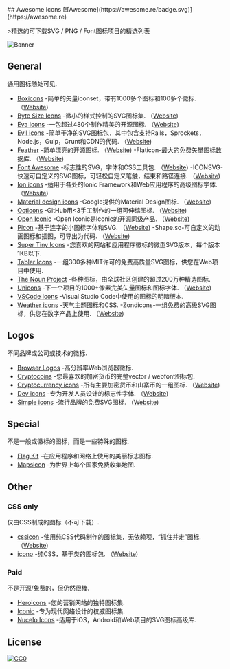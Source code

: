 <div class="github-widget" data-repo="notlmn/awesome-icons"></div>
<script async src="https://pagead2.googlesyndication.com/pagead/js/adsbygoogle.js"></script><ins class="adsbygoogle" style="display:block" data-ad-client="ca-pub-6890694312814945" data-ad-slot="5473692530" data-ad-format="auto"  data-full-width-responsive="true"></ins><script>(adsbygoogle = window.adsbygoogle || []).push({});</script>
## Awesome Icons [![Awesome](https://awesome.re/badge.svg)](https://awesome.re)

&gt;精选的可下载SVG / PNG / Font图标项目的精选列表

![Banner](https://raw.githubusercontent.com/notlmn/awesome-icons/master/./media/banner.png)




## General

通用图标随处可见.

- [Boxicons](https://github.com/atisawd/boxicons#readme)  -简单的矢量iconset，带有1000多个图标和100多个徽标.  （[Website](https://boxicons.com/))
- [Byte Size Icons](https://github.com/danklammer/bytesize-icons#readme)  -微小的样式控制的SVG图标集.  （[Website](https://danklammer.com/bytesize-icons))
- [Eva icons](https://github.com/akveo/eva-icons#readme)  -一包超过480个制作精美的开源图标.  （[Website](https://akveo.github.io/eva-icons))
- [Evil icons](https://github.com/evil-icons/evil-icons#readme)  -简单干净的SVG图标包，其中包含支持Rails，Sprockets，Node.js，Gulp，Grunt和CDN的代码.  （[Website](http://evil-icons.io))
- [Feather](https://github.com/feathericons/feather#readme)  -简单漂亮的开源图标.  （[Website](https://feathericons.com))
 -Flaticon-最大的免费矢量图标数据库.  （[Website](https://flaticon.com))
- [Font Awesome](https://github.com/FortAwesome/Font-Awesome#readme)  -标志性的SVG，字体和CSS工具包.  （[Website](https://fontawesome.com))
 -ICONSVG-快速可自定义的SVG图标，可轻松自定义笔触，结束和路径连接.  （[Website](https://iconsvg.xyz))
- [Ion icons](https://github.com/ionic-team/ionicons#readme)  -适用于各处的Ionic Framework和Web应用程序的高级图标字体.  （[Website](https://ionicons.com))
- [Material design icons](https://github.com/google/material-design-icons#readme)  -Google提供的Material Design图标.  （[Website](https://material.io/tools/icons))
- [Octicons](https://github.com/primer/octicons#readme)  -GitHub用&lt;3手工制作的一组可伸缩图标.  （[Website](https://octicons.github.com))
- [Open Iconic](https://github.com/iconic/open-iconic#readme)  -Open Iconic是Iconic的开源同级产品.  （[Website](https://useiconic.com/open))
- [Picon](https://github.com/yne/picon#readme)  -基于连字的小图标字体和SVG.  （[Website](https://yne.fr/picon))
 -Shape.so-可自定义的动画图标和插图，可导出为代码.  （[Website](https://shape.so))
- [Super Tiny Icons](https://github.com/edent/SuperTinyIcons#readme) -您喜欢的网站和应用程序徽标的微型SVG版本，每个版本1KB以下.
- [Tabler Icons](https://github.com/tabler/tabler-icons) -一组300多种MIT许可的免费高质量SVG图标，供您在Web项目中使用.
- [The Noun Project](https://thenounproject.com/) -各种图标，由全球社区创建的超过200万种精选图标.
- [Unicons](https://github.com/iconscout/unicons)  -下一个项目的1000+像素完美矢量图标和图标字体.  （[Website](https://iconscout.com/unicons))
- [VSCode Icons](https://github.com/microsoft/vscode-icons#readme) -Visual Studio Code中使用的图标的明暗版本.
- [Weather icons](https://github.com/erikflowers/weather-icons#readme) -天气主题图标和CSS.
 -Zondicons-一组免费的高级SVG图标，供您在数字产品上使用.  （[Website](http://www.zondicons.com))


## Logos

不同品牌或公司或技术的徽标.

- [Browser Logos](https://github.com/alrra/browser-logos#readme) -高分辨率Web浏览器徽标.
- [Cryptocoins](https://github.com/AllienWorks/cryptocoins#readme) -您最喜欢的加密货币的完整vector / webfont图标包.
- [Cryptocurrency icons](https://github.com/atomiclabs/cryptocurrency-icons#readme)  -所有主要加密货币和山寨币的一组图标.  （[Website](http://cryptoicons.co))
- [Dev icons](https://github.com/vorillaz/devicons#readme)  -专为开发人员设计的标志性字体.  （[Website](http://vorillaz.github.io/devicons))
- [Simple icons](https://github.com/simple-icons/simple-icons#readme)  -流行品牌的免费SVG图标.  （[Website](https://simpleicons.org))


## Special

不是一般或徽标的图标，而是一些特殊的图标.

- [Flag Kit](https://github.com/madebybowtie/FlagKit#readme) -在应用程序和网络上使用的美丽标志图标.
- [Mapsicon](https://github.com/djaiss/mapsicon#readme) -为世界上每个国家免费收集地图.


## Other

### CSS only

仅由CSS制成的图标（不可下载）.

- [cssicon](https://github.com/wentin/cssicon#readme)  -使用纯CSS代码制作的图标集，无依赖项，“抓住并走”图标.  （[Website](https://cssicon.space))
- [icono](https://github.com/saeedalipoor/icono#readme)  -纯CSS，基于类的图标包.  （[Website](https://saeedalipoor.github.io/icono))

### Paid

不是开源/免费的，但仍然很棒.

- [Heroicons](https://www.heroicons.com) -您的营销网站的独特图标集.
- [Iconic](https://useiconic.com) -专为现代网络设计的权威图标集.
- [Nucelo Icons](https://nucleoapp.com/premium-icons) -适用于iOS，Android和Web项目的SVG图标高级库.


## License

[![CC0](https://mirrors.creativecommons.org/presskit/buttons/88x31/svg/cc-zero.svg)](https://creativecommons.org/publicdomain/zero/1.0/)

